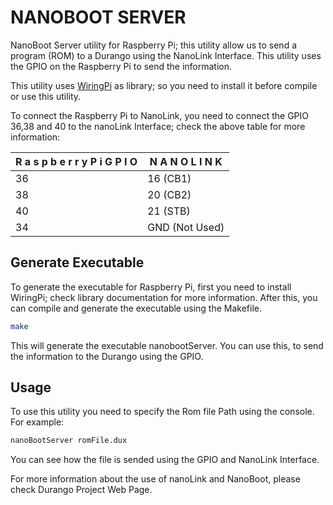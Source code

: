 # NANOBOOT SERVER

NanoBoot Server utility for Raspberry Pi; this utility allow us to send a program (ROM) to a Durango using the NanoLink Interface. This utility uses the GPIO on the Raspberry Pi to send the information. 

This utility uses [WiringPi](https://github.com/WiringPi/WiringPi) as library; so you need to install it before compile or use this utility.

To connect the Raspberry Pi to NanoLink, you need to connect the GPIO 36,38 and 40 to the nanoLink Interface; check the above table for more information:

|  R a s p b e r r y   P i   G P I O |  N A N O L I N K |
|------------------------------------|------------------|
| 36                                 | 16  (CB1)        |
| 38                                 | 20  (CB2)        |
| 40                                 | 21  (STB)        |
| 34                                 | GND (Not Used)   |

## Generate Executable

To generate the executable for Raspberry Pi, first you need to install WiringPi; check library documentation for more information. After this, you can compile and generate the executable using the Makefile.

```bash
make
```

This will generate the executable nanobootServer. You can use this, to send the information to the Durango using the GPIO.

## Usage

To use this utility you need to specify the Rom file Path using the console. For example:

```bash
nanoBootServer romFile.dux
```

You can see how the file is sended using the GPIO and NanoLink Interface.

For more information about the use of nanoLink and NanoBoot, please check Durango Project Web Page.
